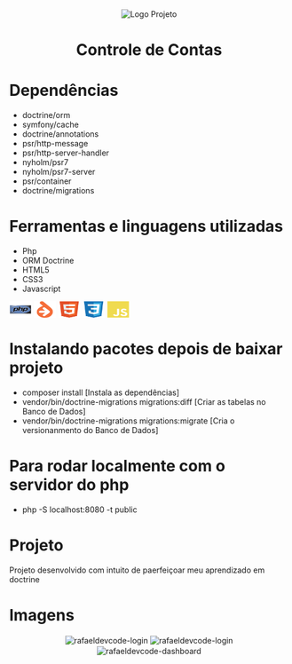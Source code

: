<div align="center">
    <img align="center" width="150" alt="Logo Projeto" src="https://raw.githubusercontent.com/rafaeldevcode/controle-contas/main/public/assets/images/logo.png">
</div>

<h1 align="center">Controle de Contas</h1>

##

# Dependências 
- doctrine/orm
- symfony/cache
- doctrine/annotations
- psr/http-message
- psr/http-server-handler
- nyholm/psr7
- nyholm/psr7-server
- psr/container
- doctrine/migrations

##

# Ferramentas e linguagens utilizadas
- Php
- ORM Doctrine
- HTML5
- CSS3
- Javascript

<div align="center" style="display: inline-block;">
    <img align="center" alt="rafaeldevcode-PHP" height="30" width="40" src="https://raw.githubusercontent.com/devicons/devicon/master/icons/php/php-original.svg">
    <img align="center" alt="rafaeldevcode-DOCTRINE" height="30" width="40" src="https://raw.githubusercontent.com/devicons/devicon/master/icons/doctrine/doctrine-original.svg">
    <img align="center" alt="rafaeldevcode-HTML" height="30" width="40" src="https://raw.githubusercontent.com/devicons/devicon/master/icons/html5/html5-original.svg">
    <img align="center" alt="rafaeldevcode-CSS" height="30" width="40" src="https://raw.githubusercontent.com/devicons/devicon/master/icons/css3/css3-original.svg">
    <img align="center" alt="rafaeldevcode-Js" height="30" width="40" src="https://raw.githubusercontent.com/devicons/devicon/master/icons/javascript/javascript-plain.svg">
</div>

##

# Instalando pacotes depois de baixar projeto

- composer install [Instala as dependências]
- vendor/bin/doctrine-migrations migrations:diff [Criar as tabelas no Banco de Dados]
- vendor/bin/doctrine-migrations migrations:migrate [Cria o versionanmento do Banco de Dados]

##

# Para rodar localmente com o servidor do php

- php -S localhost:8080 -t public

##

# Projeto

Projeto desenvolvido com intuito de paerfeiçoar meu aprendizado em doctrine

# Imagens

<div align="center" style="dispaly: inline-block;">
        <img align="center" alt="rafaeldevcode-login" height="auto" width="400" src="https://raw.githubusercontent.com/rafaeldevcode/painel-login/main/public/assets/images/painel-login.png">
        <img align="center" alt="rafaeldevcode-login" height="auto" width="400" src="https://raw.githubusercontent.com/rafaeldevcode/painel-login/main/public/assets/images/painel-register.png">
</div>

<div align="center">
    <img align="center" alt="rafaeldevcode-dashboard" height="auto" width="800" src="https://raw.githubusercontent.com/rafaeldevcode/painel-login/main/public/assets/images/dashboard.png">
</div>
